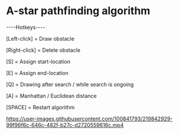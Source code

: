 # A-star pathfinding algorithm

----Hotkeys----

[Left-click] = Draw obstacle

[Right-click] = Delete obstacle

[S] = Assign start-location

[E] = Assign end-location

[Q] = Drawing after search / while search is ongoing

[A] = Manhattan / Euclidean distance

[SPACE] = Restart algorithm


https://user-images.githubusercontent.com/100841793/219842929-99f96f6c-646c-482f-b27c-d2720559616c.mp4
